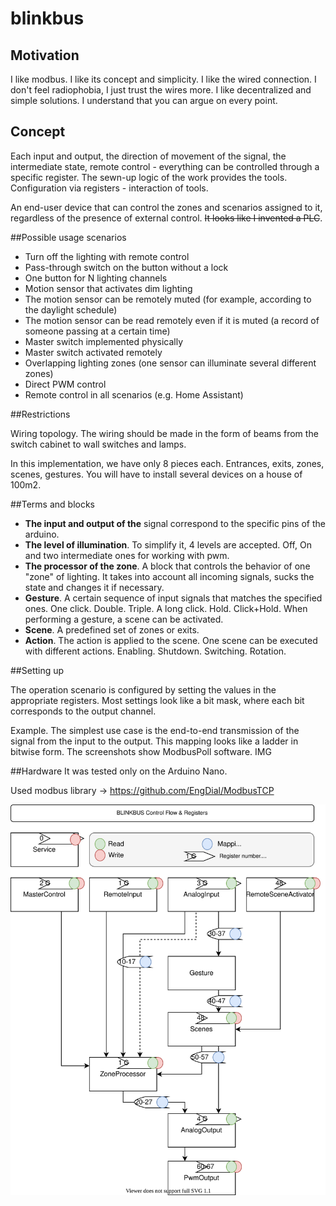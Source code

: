 # blinkbus

## Motivation

I like modbus. I like its concept and simplicity. 
I like the wired connection. I don't feel radiophobia, I just trust the wires more.
I like decentralized and simple solutions.
I understand that you can argue on every point.

## Concept

Each input and output, the direction of movement of the signal, the intermediate state, remote control - everything can be controlled through a specific register. The sewn-up logic of the work provides the tools. Configuration via registers - interaction of tools.

An end-user device that can control the zones and scenarios assigned to it, regardless of the presence of external control. ~~It looks like I invented a PLC~~.

##Possible usage scenarios

* Turn off the lighting with remote control
* Pass-through switch on the button without a lock
* One button for N lighting channels
* Motion sensor that activates dim lighting 
* The motion sensor can be remotely muted (for example, according to the daylight schedule)
* The motion sensor can be read remotely even if it is muted (a record of someone passing at a certain time)
* Master switch implemented physically
* Master switch activated remotely
* Overlapping lighting zones (one sensor can illuminate several different zones)
* Direct PWM control
* Remote control in all scenarios (e.g. Home Assistant)

##Restrictions

Wiring topology. The wiring should be made in the form of beams from the switch cabinet to wall switches and lamps.

In this implementation, we have only 8 pieces each. Entrances, exits, zones, scenes, gestures. You will have to install several devices on a house of 100m2.

##Terms and blocks

* **The input and output of the** signal correspond to the specific pins of the arduino.
* **The level of illumination**. To simplify it, 4 levels are accepted. Off, On and two intermediate ones for working with pwm.
* **The processor of the zone**. A block that controls the behavior of one "zone" of lighting. It takes into account all incoming signals, sucks the state and changes it if necessary.
* **Gesture**. A certain sequence of input signals that matches the specified ones. One click. Double. Triple. A long click. Hold. Click+Hold. When performing a gesture, a scene can be activated.
* **Scene**. A predefined set of zones or exits.
* **Action**. The action is applied to the scene. One scene can be executed with different actions. Enabling. Shutdown. Switching. Rotation.

##Setting up

The operation scenario is configured by setting the values in the appropriate registers. Most settings look like a bit mask, where each bit corresponds to the output channel.

Example. The simplest use case is the end-to-end transmission of the signal from the input to the output. This mapping looks like a ladder in bitwise form. The screenshots show ModbusPoll software.
IMG

##Hardware
It was tested only on the Arduino Nano. 



Used modbus library -> https://github.com/EngDial/ModbusTCP

![contr](docs/BLINKBUS_Control_Flow_&_Registers.svg)